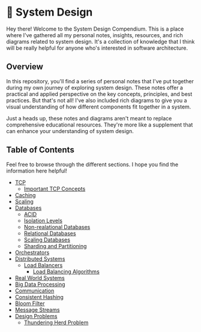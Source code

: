 # 🚀 System Design

Hey there! Welcome to the System Design Compendium. This is a place where I've gathered all my personal notes, insights, resources, and rich diagrams related to system design. It's a collection of knowledge that I think will be really helpful for anyone who's interested in software architecture.

## Overview

In this repository, you'll find a series of personal notes that I've put together during my own journey of exploring system design. These notes offer a practical and applied perspective on the key concepts, principles, and best practices. But that's not all! I've also included rich diagrams to give you a visual understanding of how different components fit together in a system.

Just a heads up, these notes and diagrams aren't meant to replace comprehensive educational resources. They're more like a supplement that can enhance your understanding of system design.

## Table of Contents

Feel free to browse through the different sections. I hope you find the information here helpful!

- [TCP](./TCP)
  - [Important TCP Concepts](./TCP/Important%20TCP%20Concepts/README.md)
- [Caching](./Caching)
- [Scaling](./Scaling)
- [Databases](./Databases)
  - [ACID](./Databases/ACID)
  - [Isolation Levels](./Databases/Isolation%20Levels)
  - [Non-realational Databases](./Databases/Non-relational%20databases)
  - [Relational Databases](./Databases/Relational%20Databases)
  - [Scaling Databases](./Databases/Scaling%20Databases/README.md)
  - [Sharding and Partitioning](./Databases/Sharding%20and%20Partitioning)
- [Orchestrators](./Orchestrators)
- [Distributed Systems](./Distributed%20Systems)
  - [Load Balancers](./Distributed%20Systems/Load%20Balancers)
    - [Load Balancing Algorithms](./Distributed%20Systems/Load%20Balancers/Load%20Balancing%20Algorithms/README.md)
- [Real World Systems](./Real%20World%20Systems)
- [Big Data Processing](./Big%20Data%20Processing/)
- [Communication](./Communication)
- [Consistent Hashing](./Consistent%20Hashing)
- [Bloom Filter](./Bloom%20Filter)
- [Message Streams](./Message%20Streams)
- [Design Problems](./Design%20Problems)
  - [Thundering Herd Problem](./Design%20Problems/Thundering%20Herd%20Problem)
